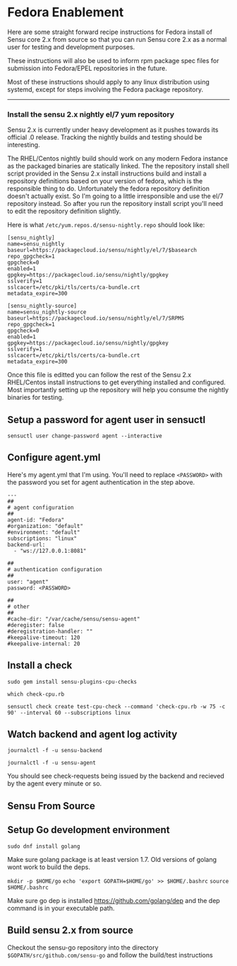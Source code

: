 # Fedora Enablement

Here are some straight forward recipe instructions for Fedora install of Sensu core 2.x from source so that you can run Sensu core 2.x as a normal user for testing and development purposes.

These instructions will also be used to inform rpm package spec files for submission into Fedora/EPEL repositories in the future.

Most of these instructions should apply to any linux distribution using systemd, except for steps involving the Fedora package repository.

---

### Install the sensu 2.x nightly el/7 yum repository

Sensu 2.x is currently under heavy development as it pushes towards its official .0 release.  Tracking the nightly builds and testing should be interesting.

The RHEL/Centos nightly build should work on any modern Fedora instance as the packaged binaries are statically linked. 
The the repository install shell script provided in the Sensu 2.x install instructions build and install a repository definitions based on your version of fedora, which is the responsible thing to do. Unfortunately the fedora repository definition doesn't actually exist. So I'm going to a little irresponsible and use the el/7 repository instead.  So after you run the repository install script you'll need to edit the repository definition slightly.

Here is what `/etc/yum.repos.d/sensu-nightly.repo` should look like:

```
[sensu_nightly]
name=sensu_nightly
baseurl=https://packagecloud.io/sensu/nightly/el/7/$basearch
repo_gpgcheck=1
gpgcheck=0
enabled=1
gpgkey=https://packagecloud.io/sensu/nightly/gpgkey
sslverify=1
sslcacert=/etc/pki/tls/certs/ca-bundle.crt
metadata_expire=300

[sensu_nightly-source]
name=sensu_nightly-source
baseurl=https://packagecloud.io/sensu/nightly/el/7/SRPMS
repo_gpgcheck=1
gpgcheck=0
enabled=1
gpgkey=https://packagecloud.io/sensu/nightly/gpgkey
sslverify=1
sslcacert=/etc/pki/tls/certs/ca-bundle.crt
metadata_expire=300
```

Once this file is editted you can follow the rest of the Sensu 2.x RHEL/Centos install instructions to get everything installed and configured.  
Most importantly setting up the repository will help you consume the nightly binaries for testing.


## Setup a password for agent user in sensuctl
`sensuctl user change-password agent --interactive`

## Configure agent.yml
Here's my agent.yml that I'm using.  You'll need to replace `<PASSWORD>` with the password you set for agent authentication in the step above.

```
---
##
# agent configuration
##
agent-id: "Fedora"
#organization: "default"
#environment: "default"
subscriptions: "linux"
backend-url:
  - "ws://127.0.0.1:8081"

##
# authentication configuration
##
user: "agent"
password: <PASSWORD> 

##
# other
##
#cache-dir: "/var/cache/sensu/sensu-agent"
#deregister: false
#deregistration-handler: ""
#keepalive-timeout: 120
#keepalive-internal: 20
```

## Install a check
`sudo gem install sensu-plugins-cpu-checks`

`which check-cpu.rb`

`sensuctl check create test-cpu-check --command 'check-cpu.rb -w 75 -c 90' --interval 60 --subscriptions linux`

## Watch backend and agent log activity
`journalctl -f -u sensu-backend`

`journalctl -f -u sensu-agent`

You should see check-requests being issued by the backend and recieved by the agent every minute or so.


## Sensu From Source

## Setup Go development environment

`sudo dnf install golang`

Make sure golang package is at least version 1.7. Old versions of golang wont work to build the deps.



`mkdir -p $HOME/go`
`echo 'export GOPATH=$HOME/go' >> $HOME/.bashrc`
`source $HOME/.bashrc`

Make sure go dep is installed https://github.com/golang/dep   and the dep command is in your executable path.

## Build sensu 2.x from source
Checkout the sensu-go repository into the directory `$GOPATH/src/github.com/sensu-go` and follow the build/test instructions

 
